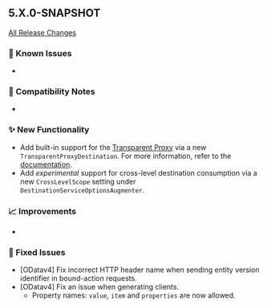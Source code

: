 ## 5.X.0-SNAPSHOT

[All Release Changes](https://github.com/SAP/cloud-sdk-java/releases)

### 🚧 Known Issues

- 

### 🔧 Compatibility Notes

- 

### ✨ New Functionality

- Add built-in support for the [Transparent Proxy](https://help.sap.com/docs/connectivity/sap-btp-connectivity-cf/transparent-proxy-for-kubernetes) via a new `TransparentProxyDestination`.
  For more information, refer to the [documentation](/docs/java/features/connectivity/transparent-proxy).
- Add _experimental_ support for cross-level destination consumption via a new `CrossLevelScope` setting under `DestinationServiceOptionsAugmenter`.

### 📈 Improvements

- 

### 🐛 Fixed Issues

- [ODatav4] Fix incorrect HTTP header name when sending entity version identifier in bound-action requests.
- [ODatav4] Fix an issue when generating clients.
  - Property names: `value`, `item` and `properties` are now allowed.
  
